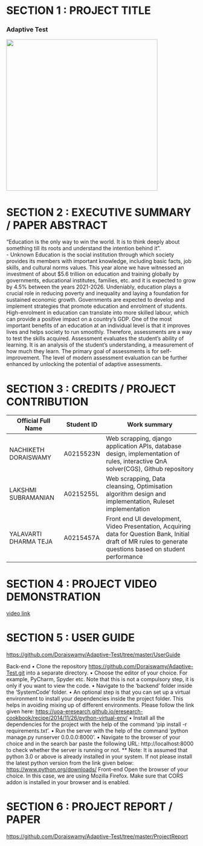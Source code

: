 # **SECTION 1 : PROJECT TITLE**

### **Adaptive Test**

<img src="https://www.google.com/imgres?imgurl=https%3A%2F%2Fwww.techgenyz.com%2Fwp-content%2Fuploads%2F2020%2F04%2Fstudents-giving-exam-1024x576.jpg&imgrefurl=https%3A%2F%2Fwww.techgenyz.com%2F2020%2F04%2F15%2Fgmat-to-be-conducted-online-from-apr-20%2F&tbnid=E_CZbwuKIfeh4M&vet=12ahUKEwib6oPHtd7sAhWEPCsKHdUiASgQMygPegUIARDGAQ..i&docid=vMAR5NpO2OuugM&w=1024&h=576&itg=1&q=students%20giving%20exam%20computer&ved=2ahUKEwib6oPHtd7sAhWEPCsKHdUiASgQMygPegUIARDGAQ" width="400">

# **SECTION 2 : EXECUTIVE SUMMARY / PAPER ABSTRACT**

 “Education is the only way to win the world. It is to think deeply about something till its roots and understand the intention behind it”. 	
         - Unknown
Education is the social institution through which society provides its members with important knowledge, including basic facts, job skills, and cultural norms values. 
This year alone we have witnessed an investment of about $5.6 trillion on education and training globally by governments, educational institutes, families, etc. and it is expected to grow by 4.5% between the years 2021-2026. Undeniably, education plays a crucial role in reducing poverty and inequality and laying a foundation for sustained economic growth. Governments are expected to develop and implement strategies that promote education and enrolment of students. High-enrolment in education can translate into more skilled labour, which can provide a positive impact on a country’s GDP.
One of the most important benefits of an education at an individual level is that it improves lives and helps society to run smoothly. Therefore, assessments are a way to test the skills acquired.
Assessment evaluates the student’s ability of learning. It is an analysis of the student’s understanding, a measurement of how much they learn. The primary goal of assessments is for self-improvement. 
The level of modern assessment evaluation can be further enhanced by unlocking the potential of adaptive assessments.

# SECTION 3 : CREDITS / PROJECT CONTRIBUTION

<!-- Tables -->
| Official Full Name	 | Student ID	| Work summary            |
| -----------------------| -------------| ------------------------|
| NACHIKETH DORAISWAMY   | A0215523N    | Web scrapping, django application APIs, database design, implementation of rules, interactive QnA solver(CGS), Github repository
| LAKSHMI SUBRAMANIAN    | A0215255L    | Web scrapping, Data cleansing, Optimisation algorithm design and implementation, Ruleset implementation
| YALAVARTI DHARMA TEJA  | A0215457A    | Front end UI development, Video Presentation, Acquiring data for Question Bank, Initial draft of MR rules to generate questions based on student performance

# SECTION 4 : PROJECT VIDEO DEMONSTRATION

[video link](https://github.com/Doraiswamy/Adaptive-Test/tree/master/Video)

# SECTION 5 : USER GUIDE

https://github.com/Doraiswamy/Adaptive-Test/tree/master/UserGuide

Back-end 
•	Clone the repository https://github.com/Doraiswamy/Adaptive-Test.git into a separate directory.
•	Choose the editor of your choice. For example, PyCharm, Spyder etc. Note that this is not a compulsory step, it is only if you want to view the code.
•	Navigate to the ‘backend’ folder inside the ‘SystemCode’ folder.
•	An optional step is that you can set up a virtual environment to install your dependencies inside the project folder. This helps in avoiding mixing up of different environments. Please follow the link given here: https://uoa-eresearch.github.io/eresearch-cookbook/recipe/2014/11/26/python-virtual-env/
•	Install all the dependencies for the project with the help of the command ‘pip install -r requirements.txt’.
•	Run the server with the help of the command ‘python manage.py runserver 0.0.0.0:8000’.
•	Navigate to the browser of your choice and in the search bar paste the following URL: http://localhost:8000 to check whether the server is running or not.
** Note: It is assumed that python 3.0 or above is already installed in your system. If not please install the latest python version from the link given below:
https://www.python.org/downloads/
Front-end 
Open the browser of your choice. In this case, we are using Mozilla Firefox. Make sure that CORS addon is installed in your browser and is enabled.

# SECTION 6 : PROJECT REPORT / PAPER

https://github.com/Doraiswamy/Adaptive-Test/tree/master/ProjectReport
